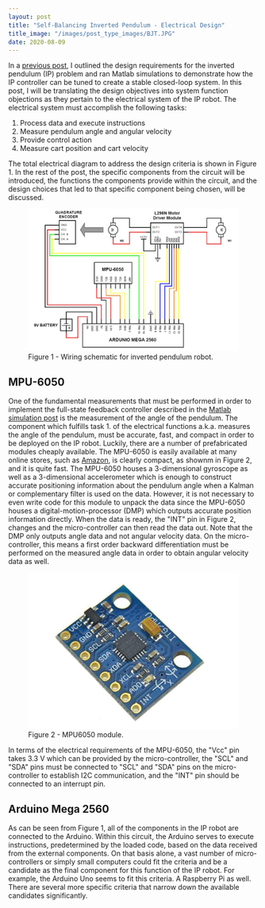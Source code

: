 ```yaml
---
layout: post
title: "Self-Balancing Inverted Pendulum - Electrical Design"
title_image: "/images/post_type_images/BJT.JPG"
date: 2020-08-09
---
```

<p>
In a <a href="https://malcolmhodgins.github.io/projects/2020/08/04/SBIP-Modelling" class="button_EIT">previous post</a>, I outlined the design requirements for the inverted pendulum (IP) problem and ran Matlab simulations to demonstrate how the IP controller can be tuned to create a stable closed-loop system. In this post, I will be translating the design objectives into system function objections as they pertain to the electrical system of the IP robot. The electrical system must accomplish the following tasks:
</p>

<ol>
  <li>Process data and execute instructions</li>
  <li>Measure pendulum angle and angular velocity</li>
  <li>Provide control action</li>
  <li>Measure cart position and cart velocity</li>
</ol>

<p>
The total electrical diagram to address the design criteria is shown in Figure 1. In the rest of the post, the specific components from the circuit will be introduced, the functions the components provide within the circuit, and the design choices that led to that specific component being chosen, will be discussed.
</p>

<figure>
  <img src="/images/sbip_electrical/wiring_schematic.JPG" class="centered">
  <figcaption> Figure 1 - Wiring schematic for inverted pendulum robot.</figcaption>
</figure>

<h2> MPU-6050 </h2>
<p>
One of the fundamental measurements that must be performed in order to implement the full-state feedback controller described in the <a href="https://malcolmhodgins.github.io/projects/2020/08/04/SBIP-Modelling" class="button_EIT">Matlab simulation post</a> is the measurement of the angle of the pendulum. The component which fulfills task 1. of the electrical functions a.k.a. measures the angle of the pendulum, must be accurate, fast, and compact in order to be deployed on the IP robot. Luckily, there are a number of prefabricated modules cheaply available. The MPU-6050 is easily available at many online stores, such as <a href="https://www.amazon.ca/Gikfun-MPU-6050-Accelerometer-Gyroscope-EK1091x3C/dp/B07JPK26X2/ref=sr_1_3?dchild=1&keywords=mpu-6050&qid=1597340164&s=electronics&sr=1-3" class="button_EIT">Amazon</a>, is clearly compact, as shownm in Figure 2, and it is quite fast. The MPU-6050 houses a 3-dimensional gyroscope as well as a 3-dimensional accelerometer which is enough to construct accurate positioning information about the pendulum angle when a Kalman or complementary filter is used on the data. However, it is not necessary to even write code for this module to unpack the data since the MPU-6050 houses a digital-motion-processor (DMP) which outputs accurate position information directly. When the data is ready, the "INT" pin in Figure 2, changes and the micro-controller can then read the data out. Note that the DMP only outputs angle data and not angular velocity data. On the micro-controller, this means a first order backward differentiation must be performed on the measured angle data in order to obtain angular velocity data as well.
</p>

<figure>
  <img src="/images/sbip_electrical/mpu6050.JPG" class="centered">
  <figcaption> Figure 2 - MPU6050 module.</figcaption>
</figure>

<p>
In terms of the electrical requirements of the MPU-6050, the "Vcc" pin takes 3.3 V which can be provided by the micro-controller, the "SCL" and "SDA" pins must be connected to "SCL" and "SDA" pins on the micro-controller to establish I2C communication, and the "INT" pin should be connected to an interrupt pin.
</p>



<h2> Arduino Mega 2560 </h2>
<p>
As can be seen from Figure 1, all of the components in the IP robot are connected to the Arduino. Within this circuit, the Arduino serves to execute instructions, predetermined by the loaded code, based on the data received from the external components. On that basis alone, a vast number of micro-controllers or simply small computers could fit the criteria and be a candidate as the final component for this function of the IP robot. For example, the Arduino Uno seems to fit this criteria. A Raspberry Pi as well. There are several more specific criteria that narrow down the available candidates significantly.
</p>
